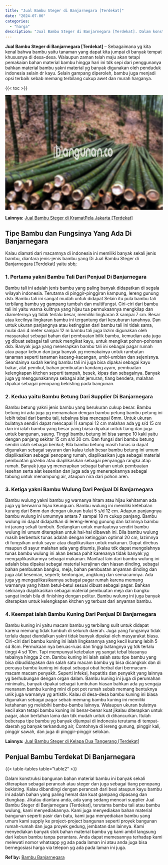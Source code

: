 ```yaml
---
title: "Jual Bambu Steger di Banjarnegara [Terdekat]"
date: "2024-07-06"
categories: 
  - "harga"
description: "Jual Bambu Steger di Banjarnegara [Terdekat]. Dalam konstruksi bangunan bahan material bambu ini banyak sekali diterapkan sebagai perancah atau steger dan ju..."
---
```


**Jual Bambu Steger di Banjarnegara \[Terdekat\]** – Sebagaimana yg kita kenal bahwa bambu yaitu tanaman yang dapat kita jumpai di banyak tempat khususnya di desa-desa. Walaupun zaman telah maju akan tetapi pemakaian bahan material bambu hingga hari ini tdk sepi dari penggunanya bahkan material bambu yakni material yg banyak digunakan oleh penduduk indonesia selain dr kayu. Selain gampang diperoleh, bambu juga menjadi opsi terbaik sebab memang terbilang cukup awet dan murah harganya.

{{< toc >}}

![Jual Bambu Steger di Banjarnegara [Terdekat]](/images/jual-bambu-tali-07.png)

**Lainnya:** [Jual Bambu Steger di KramatPela Jakarta \[Terdekat\]](https://bambu.bangunan.co/jual-bambu-steger-di-kramatpela-jakarta-terdekat/)

## Tipe Bambu dan Fungsinya Yang Ada Di Banjarnegara

Kalau diamati dari macamnya di indonesia ini memiliki banyak sekali jenis bambu, diantara jenis-jenis bambu yang Di Jual Bambu Steger di Banjarnegara \[Terdekat\] yaitu sbb;

### 1\. Pertama yakni Bambu Tali Dari Penjual Di Banjarnegara

Bambu tali ini adalah jenis bambu yang paling banyak didapatkan di segala wilayah indonesia. Terutama di pinggir-pinggiran kampung, lereng gunung dsb. Bambu tali ini sangat mudah untuk didapat Selain itu pula bambu tali terbilang bambu yg gampang tumbuh dan multifungsi. Ciri-ciri dari bambu tali ini yaitu warna kulitnya yang hijau tua permukaannya mengkilap dan diameternya yg tidak terlalu besar, memiliki lingkaran 3 sampai 7 cm. Besar atau kecilnya lingkaran bambu ini tergantung dari kesuburan tanahnya. Dan untuk ukuran panjangnya atau ketinggian dari bambu tali ini tidak sama, mulai dari 4 meter sampai 12 m bambu tali juga lazim digunakan oleh masyarakat sebagai bahan dari pembuatan bilik bambu, kemudian ada juga yg dibuat sebagai tali untuk mengikat kayu, untuk mengikat pohon-pohonan dsb. Banyak juga yang menerapkan bambu tali ini sebagai pagar rumah atau pagar kebun dan juga banyak yg memakainya untuk rambatan tanaman seperti tanaman kacang-kacangan, umbi-umbian dan sejenisnya. Seandainya sudah kering bambu tali ini juga bisa dipakai sebagai kayu bakar, alat pemikul, bahan pembuatan kandang ayam, pembuatan kelengkapan kitchen seperti tampah, besek, kipas dan sebagainya. Banyak juga yg menggunakannya sebagai alat jemuran, tiang bendera, malahan dipakai sebagai penopang bekisting pada bangunan.

### 2\. Kedua yaitu Bambu Betung Dari Supplier Di Banjarnegara

Bambu betung yakni jenis bambu yang berukuran cukup besar. Bambu betung ini ada juga yg menamakan dengan bambu petung bambu petung ini lebih tebal dari bambu tali, tebalnya bisa mencapai 8mm. Untuk ukuran bulatnya sendiri dapat mencapai 11 sampai 12 cm malahan ada yg s/d 15 cm dan ini ialah bambu yang besar yang biasa dipakai untuk tiang dan juga untuk bangunan, saung. Tinggi bambu betung ini bisa sampe 10 kaki yaitu dengan panjang sekitar 15 cm s/d 30 cm. Dan fungsi dari bambu betung sendiri ialah sebagai berikut; Bila bambu betung masih tunas ia dapat digunakan sebagai sayuran dan kalau telah besar bambu betung ini umum diaplikasikan sebagai penopang rumah, diaplikasikan juga sebagai material pembuatan gazebo atau diaplikasikan sebagai penyangga rangka atap rumah. Banyak juga yg menerapkan sebagai bahan untuk pembuatan lesehan serta alat kesenian dan juga ada yg menerapkannya sebagai tabung untuk menampung air, ataupun nira dari pohon aren.

### 3\. Ketiga yakni Bambu Wulung Dari Penjual Di Banjarnegara

Bambu wulung yakni bambu yg warnanya hitam atau hijau kehitaman ada juga yg berwarna hijau keunguan. Bambu wulung ini memiliki ketebalan kurang dari 8mm dan dengan ukuran bulat 5 s/d 12 cm. Adapun panjangnya bambu wulung ini umumnya antara 7 sampai 18 m cukup panjang. Bambu wulung ini dapat didapatkan di lereng-lereng gunung dan lazimnya bambu ini jarang sekali tumbuh. Sedangkan untuk manfaatnya sendiri bambu wulung ini umum diterapkan untuk hal-hal dibawah ini. Bila bambu wulung masih berbentuk tunas adalah dengan ketinggian optimal 20 cm, lazimnya di fungsikan untuk sayur atau diaplikasikan untuk makanan. Dapat direbus maupun di sayur malahan ada yang ditumis, jikalau tdk dapat mengolahnya tunas bambu wulung ini akan berasa pahit karenanya tidak banyak yg mengaplikasikannya sebagai makanan. Manfaat lain dari bambu wulung ini adalah bisa dipakai sebagai material kerajinan dan hiasan dinding, sebagai bahan pembuatan bangku, meja, bahan pembuatan anyaman dinding dan juga alat kesenian, seperti; kentongan, angklung dan semacamnya. Ada juga yg mengaplikasikannya sebagai pagar rumah karena memang warnanya yang hitam betul-betul sesuai dibuat sebagai pagar. Bahkan sekiranya diaplikasikan sebagai material pembuatan meja dan bangku sangat indah bila di finishing dengan pelitur. Bambu wulung ini juga banyak diterapkan untuk kelengkapan kitchen yg terbuat dari anyaman bambu.

### 4\. Keempat ialah Bambu Kuning Dari Penjual Di Banjarnegara

Bambu kuning ini yaitu macam bambu yg terbilang sulit untuk didapat karena memang tidak tumbuh di seluruh daerah. Juga yang fungsinya tidak terlalu dapat diandalkan yakni tidak banyak dipakai oleh masyarakat biasa. Ciri-ciri dari bambu kuning ini ialah lingkarannya yang kecil kurang lebih 5 sd 8cm. Permukaan nya beruas-ruas dan tinggi batangnya yg tdk terlalu tinggi 4 sd 10m. Tapi mempunyai ketebalan yg sangat tebal biasanya tebalnya hingga 2 cm. Bambu kuning ini ialah salah satu tipe bambu yang bisa dibudidayakan dan salah satu macam bambu yg bisa dicangkok dan di percaya bambu kuning ini dapat sebagai obat herbal dari bermacam-macam macam penyakit. Seperti infeksi, hepatitis dan penyakit yang lainnya yg berhubungan dengan organ dalam. Bambu kuning ini juga di perumahan minimalis, banyak dipakai sebagai tumbuhan hiasan bahkan ada yg sengaja menanam bambu kuning mini di pot pot rumah sebab memang bentuknya unik juga warnanya yg artistik. Kalau di desa-desa bambu kuning ini biasa digunakan sebagai pagar sebab memang bambu kuning ini memiliki ketahanan yg melebihi bambu-bambu lainnya. Walaupun ukuran bulatnya kecil akan tetapi bambu kuning ini benar-benar kuat jikalau diterapkan untuk pagar, akan bertahan lama dan tdk mudah untuk di dihancurkan. Itulah beberapa tipe bambu yg banyak dijumpai di indonesia terutama di tempat-daerah yg banyak terkandung air, Contohnya di lereng gunung, pinggir kali, pinggir sawah, dan juga di pinggir-pinggir selokan.

**Lainnya:** [Jual Bambu Steger di Kelapa Dua Tangerang \[Terdekat\]](https://bambu.bangunan.co/jual-bambu-steger-di-kelapa-dua-tangerang-terdekat/)

## Penjual Bambu Terdekat Di Banjarnegara

{{< table-tables table="table2" >}}

Dalam konstruksi bangunan bahan material bambu ini banyak sekali diterapkan sebagai perancah atau steger dan juga sebagai tiang penopang bekisting. Kalau dibandingi dengan perancah dari besi ataupun kayu bambu ini adalah bahan yang paling hemat dan kuat gampang dipasang dan diungkap. Jikalau diantara anda, ada yang sedang mencari supplier Jual Bambu Steger di Banjarnegara \[Terdekat\], terutama bambu tali atau bambu wulung, kami menyediakannya. Kami juga menyediakan bahan material bangunan seperti pasir dan batu, kami juga menyediakan bambu yang umum kami supply ke project-project bangunan seperti proyek bangunan rumah-rumah dan juga proyek gedung, jembatan dan lainnya. Kami menyediakan banyak stok bahan material bambu yg kami ambil langsung dari kebun bambu tanpa perantara. Anda dapat memesannya terhadap kami melewati nomor whatsapp yg ada pada laman ini atau anda juga bisa bernegosiasi harga via telepon yg ada pada laman ini juga.

**Ref by:** [Bambu Banjarnegara](https://id.wikipedia.org/wiki/Bambu)

